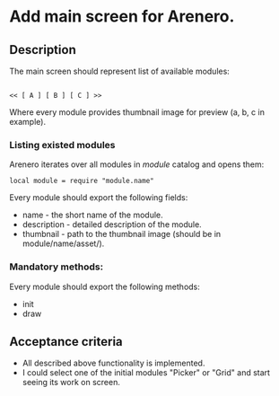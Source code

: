 # Add main screen for Arenero.

## Description

The main screen should represent list of available modules:

```````````````````````````````````````````````````````````

<< [ A ] [ B ] [ C ] >>

```````````````````````````````````````````````````````````

Where every module provides thumbnail image for preview
(a, b, c in example).

### Listing existed modules

Arenero iterates over all modules in _module_ catalog and
opens them:

```````````````````````````````````````````````````````````
local module = require "module.name"

```````````````````````````````````````````````````````````

Every module should export the following fields:

* name - the short name of the module.
* description - detailed description of the module.
* thumbnail - path to the thumbnail image (should be in module/name/asset/).

### Mandatory methods:

Every module should export the following methods:

* init
* draw 

## Acceptance criteria

* All described above functionality is implemented.
* I could select one of the initial modules "Picker" or "Grid" and start
  seeing its work on screen.
